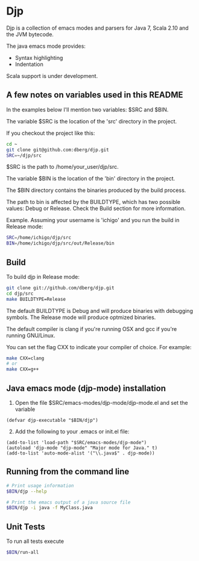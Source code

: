 Djp
================================================================================

Djp is a collection of emacs modes and parsers for Java 7, Scala 2.10 and the JVM bytecode.

The java emacs mode provides:

- Syntax highlighting
- Indentation

Scala support is under development.


A few notes on variables used in this README
--------------------------------------------------------------------------------

In the examples below I'll mention two variables: $SRC and $BIN.

The variable $SRC is the location of the 'src' directory in the project.

If you checkout the project like this:

```bash
cd ~
git clone git@github.com:dberg/djp.git
SRC=~/djp/src
```

$SRC is the path to /home/your_user/djp/src.

The variable $BIN is the location of the 'bin' directory in the project.

The $BIN directory contains the binaries produced by the build process.

The path to bin is affected by the BUILDTYPE, which has two possible values: Debug or Release. Check the Build section for more information.

Example. Assuming your username is 'ichigo' and you run the build in Release mode:

```bash
SRC=/home/ichigo/djp/src
BIN=/home/ichigo/djp/src/out/Release/bin
```


Build
--------------------------------------------------------------------------------

To build djp in Release mode:

```bash
git clone git://github.com/dberg/djp.git
cd djp/src
make BUILDTYPE=Release
```

The default BUILDTYPE is Debug and will produce binaries with debugging symbols. The Release mode will produce optmized binaries.

The default compiler is clang if you're running OSX and gcc if you're running GNU/Linux.

You can set the flag CXX to indicate your compiler of choice. For example:

```bash
make CXX=clang
# or
make CXX=g++
```


Java emacs mode (djp-mode) installation
-------------------------------------------------------------------------------

1. Open the file $SRC/emacs-modes/djp-mode/djp-mode.el and set the variable

```elisp
(defvar djp-executable "$BIN/djp")
```

2. Add the following to your .emacs or init.el file:

```elisp
(add-to-list 'load-path "$SRC/emacs-modes/djp-mode")
(autoload 'djp-mode "djp-mode" "Major mode for Java." t)
(add-to-list 'auto-mode-alist '("\\.java$" . djp-mode))
```


Running from the command line
-------------------------------------------------------------------------------

```bash
# Print usage information
$BIN/djp --help

# Print the emacs output of a java source file
$BIN/djp -i java -f MyClass.java
```


Unit Tests
-------------------------------------------------------------------------------

To run all tests execute

```bash
$BIN/run-all
```
